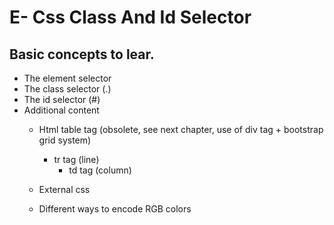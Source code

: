 # E- Css Class And Id Selector

## Basic concepts to lear.

* The element selector
* The class selector (.)
* The id selector (#)
* Additional content
    * Html table tag (obsolete, see next chapter, use of div tag + bootstrap grid system)
        * tr tag (line)
            * td tag (column)

    * External css
    * Different ways to encode RGB colors